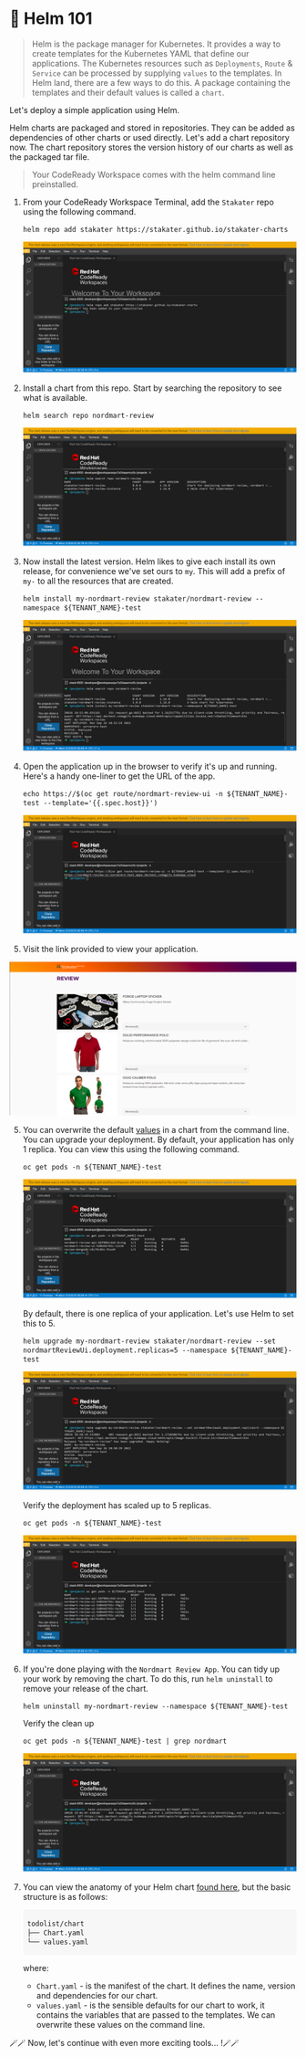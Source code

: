 # 🐌 Helm 101

> Helm is the package manager for Kubernetes. It provides a way to create templates for the Kubernetes YAML that define our applications. The Kubernetes resources such as `Deployments`, `Route` & `Service` can be processed by supplying `values` to the templates. In Helm land, there are a few ways to do this. A package containing the templates and their default values is called a `chart`. 

Let's deploy a simple application using Helm.

Helm charts are packaged and stored in repositories. They can be added as dependencies of other charts or used directly. Let's add a chart repository now. The chart repository stores the version history of our charts as well as the packaged tar file.

> Your CodeReady Workspace comes with the helm command line preinstalled.

1. From your CodeReady Workspace Terminal, add the `Stakater` repo using the following command.

    ```bash#test
    helm repo add stakater https://stakater.github.io/stakater-charts
    ```

   ![helm101-repoadd](./images/helm101-repoadd.png)


2. Install a chart from this repo. Start by searching the repository to see what is available.

    ```bash#test
    helm search repo nordmart-review
    ```


   ![helm101-reposearch](./images/helm101-reposearch.png)


3. Now install the latest version. Helm likes to give each install its own release, for convenience  we've set ours to `my`. This will add a prefix of `my-` to all the resources that are created.
     
    ```bash#test
    helm install my-nordmart-review stakater/nordmart-review --namespace ${TENANT_NAME}-test
    ```
   ![helm101-install](./images/helm101-install.png)

3. Open the application up in the browser to verify it's up and running. Here's a handy one-liner to get the URL of the app.

    ```bash#test
    echo https://$(oc get route/nordmart-review-ui -n ${TENANT_NAME}-test --template='{{.spec.host}}')
    ```

    ![helm101-link](./images/helm101-link.png)


4.   Visit the link provided to view your application.

   ![nortmart-review](./images/1a-1-nordmart-review-ui.png)

5. You can overwrite the default <span style="color:blue;">[values](https://github.com/stakater/charts/blob/main/stakater/nordmart-review/values.yaml)</span> in a chart from the command line. You can upgrade your deployment. By default, your application has only 1 replica. You can view this using the following command.

    ```bash#test
    oc get pods -n ${TENANT_NAME}-test
    ```

    ![helm101-pods](./images/helm101-pods.png)

    By default, there is one replica of your application. Let's use Helm to set this to 5.

    ```bash#test
    helm upgrade my-nordmart-review stakater/nordmart-review --set nordmartReviewUi.deployment.replicas=5 --namespace ${TENANT_NAME}-test
    ```
    ![helm101-upgrade](./images/helm101-upgrade.png)  

    Verify the deployment has scaled up to 5 replicas.

    ```bash#test
    oc get pods -n ${TENANT_NAME}-test
    ```
    ![helm101-scale](./images/helm101-scale.png)


6. If you're done playing with the `Nordmart Review App`. You can tidy up your work by removing the chart. To do this, run `helm uninstall` to remove your release of the chart.

    ```bash#test
    helm uninstall my-nordmart-review --namespace ${TENANT_NAME}-test
    ```

    Verify the clean up

    ```bash#test
    oc get pods -n ${TENANT_NAME}-test | grep nordmart
    ```
    ![helm101-uninstalled](images/helm101-uninstalled.png)

6. You can view the anatomy of your Helm chart <span style="color:blue;">[found here](https://github.com/stakater/charts/blob/main/stakater/nordmart-review)</span>, but the basic structure is as follows:

    <div class="highlight" style="background: #f7f7f7">
    <pre><code class="language-bash">
    todolist/chart
    ├── Chart.yaml
    └── values.yaml
    </code></pre></div>

    where:
    * `Chart.yaml` - is the manifest of the chart. It defines the name, version and dependencies for our chart.
    * `values.yaml` - is the sensible defaults for our chart to work, it contains the variables that are passed to the templates. We can overwrite these values on the command line.

🪄🪄 Now, let's continue with even more exciting tools... !🪄🪄
